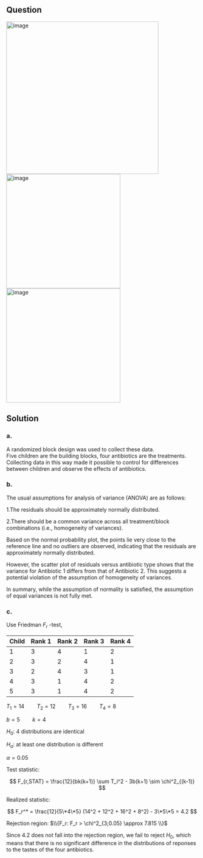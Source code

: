 ## Question

<img width="400" alt="image" src="https://github.com/user-attachments/assets/b3e7ac73-e23a-4cb4-a05e-e303100d7423" />
<img width="300" alt="image" src="https://github.com/user-attachments/assets/da3b2808-123c-4785-83a0-ff581f0fbdd1" />
<img width="300" alt="image" src="https://github.com/user-attachments/assets/f08ca726-8ab4-4992-b983-b58dc5a0c1d0" />

## Solution

### a.

A randomized block design was used to collect these data.  
Five children are the building blocks, four antibiotics are the treatments.  
Collecting data in this way made it possible to control for differences between children and observe the effects of antibiotics.

### b.

The usual assumptions for analysis of variance (ANOVA) are as follows:

1.The residuals should be approximately normally distributed.

2.There should be a common variance across all treatment/block combinations (i.e., homogeneity of variances).

Based on the normal probability plot, the points lie very close to the reference line and no outliers are observed, indicating that the residuals are approximately normally distributed.

However, the scatter plot of residuals versus antibiotic type shows that the variance for Antibiotic 1 differs from that of Antibiotic 2. This suggests a potential violation of the assumption of homogeneity of variances.

In summary, while the assumption of normality is satisfied, the assumption of equal variances is not fully met.

### c.

Use Friedman $F_r$ -test,

| Child | Rank 1 | Rank 2 | Rank 3 | Rank 4 |
| ----- | ------ | ------ | ------ | ------ |
| 1     | 3      | 4      | 1      | 2      |
| 2     | 3      | 2      | 4      | 1      |
| 3     | 2      | 4      | 3      | 1      |
| 4     | 3      | 1      | 4      | 2      |
| 5     | 3      | 1      | 4      | 2      |

$T_1 = 14 \quad \quad T_2 = 12 \quad \quad T_3 = 16 \quad \quad T_4 = 8$  

$b = 5 \quad \quad k=4$
  
$H_0$: 4 distributions are identical 

$H_a$: at least one distribution is different

$\alpha = 0.05$

Test statistic:

$$
F_{r,STAT} = \frac{12}{bk(k+1)} \sum T_i^2 - 3b(k+1) \sim \chi^2_{(k-1)}
$$

Realized statistic:

$$
F_r^* = \frac{12}{5\*4\*5} (14^2 + 12^2 + 16^2 + 8^2) - 3\*5\*5 = 4.2
$$

Rejection region: $\\{F_r: F_r > \chi^2_{3;0.05} \approx 7.815 \\}$

Since $4.2$ does not fall into the rejection region, we fail to reject $H_0$, which means that there is no significant difference in the distributions of reponses to the tastes of the four antibiotics.
